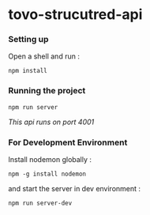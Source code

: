 # tovo-strucutred-api

### Setting up
Open a shell and run :
```
npm install
```
### Running the project

```
npm run server
```
*This api runs on port 4001*

### For Development Environment
Install nodemon globally :

```
npm -g install nodemon
```
and start the server in dev environment :
```
npm run server-dev
```
